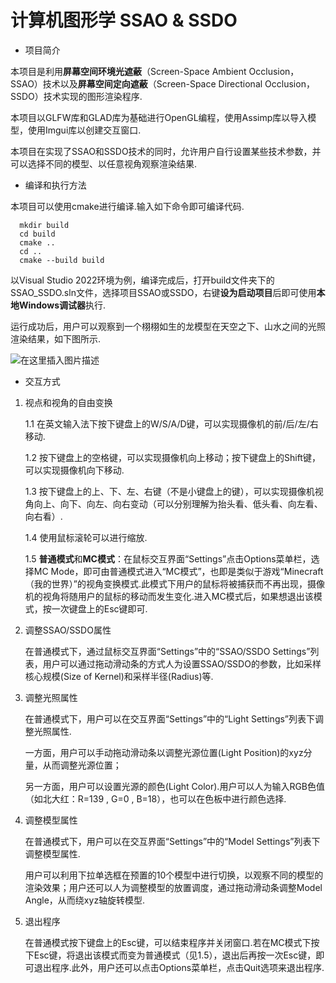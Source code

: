 ﻿
# 计算机图形学 SSAO & SSDO
- 项目简介  

 本项目是利用**屏幕空间环境光遮蔽**（Screen-Space Ambient Occlusion，SSAO）技术以及**屏幕空间定向遮蔽**（Screen-Space Directional Occlusion，SSDO）技术实现的图形渲染程序.  
 
 本项目以GLFW库和GLAD库为基础进行OpenGL编程，使用Assimp库以导入模型，使用Imgui库以创建交互窗口. 
 
 本项目在实现了SSAO和SSDO技术的同时，允许用户自行设置某些技术参数，并可以选择不同的模型、以任意视角观察渲染结果.
 
- 编译和执行方法  

本项目可以使用cmake进行编译.输入如下命令即可编译代码.
```
  mkdir build 
  cd build
  cmake ..
  cd ..
  cmake --build build
```

以Visual Studio 2022环境为例，编译完成后，打开build文件夹下的SSAO_SSDO.sln文件，选择项目SSAO或SSDO，右键**设为启动项目**后即可使用**本地Windows调试器**执行.

运行成功后，用户可以观察到一个栩栩如生的龙模型在天空之下、山水之间的光照渲染结果，如下图所示.

![在这里插入图片描述](https://img-blog.csdnimg.cn/e18f8cbb0b25423a8b909a605eacdece.png#pic_center)



-  交互方式

1. 视点和视角的自由变换

	1.1  在英文输入法下按下键盘上的W/S/A/D键，可以实现摄像机的前/后/左/右移动.
	
	1.2  按下键盘上的空格键，可以实现摄像机向上移动；按下键盘上的Shift键，可以实现摄像机向下移动.
	
	1.3  按下键盘上的上、下、左、右键（不是小键盘上的键），可以实现摄像机视角向上、向下、向左、向右变动（可以分别理解为抬头看、低头看、向左看、向右看）.
	
	1.4 使用鼠标滚轮可以进行缩放.
	
	1.5 **普通模式**和**MC模式**：在鼠标交互界面“Settings”点击Options菜单栏，选择MC Mode，即可由普通模式进入“MC模式”，也即是类似于游戏“Minecraft（我的世界）”的视角变换模式.此模式下用户的鼠标将被捕获而不再出现，摄像机的视角将随用户的鼠标的移动而发生变化.进入MC模式后，如果想退出该模式，按一次键盘上的Esc键即可.

2. 调整SSAO/SSDO属性
	
	在普通模式下，通过鼠标交互界面“Settings”中的“SSAO/SSDO Settings”列表，用户可以通过拖动滑动条的方式人为设置SSAO/SSDO的参数，比如采样核心规模(Size of Kernel)和采样半径(Radius)等.

3. 调整光照属性

	在普通模式下，用户可以在交互界面“Settings”中的“Light Settings”列表下调整光照属性.
	
	一方面，用户可以手动拖动滑动条以调整光源位置(Light Position)的xyz分量，从而调整光源位置；

	另一方面，用户可以设置光源的颜色(Light Color).用户可以人为输入RGB色值（如北大红：R=139 , G=0 , B=18），也可以在色板中进行颜色选择.

4. 调整模型属性

	在普通模式下，用户可以在交互界面“Settings”中的“Model Settings”列表下调整模型属性.

	用户可以利用下拉单选框在预置的10个模型中进行切换，以观察不同的模型的渲染效果；用户还可以人为调整模型的放置调度，通过拖动滑动条调整Model Angle，从而绕xyz轴旋转模型.

5. 退出程序

 	在普通模式按下键盘上的Esc键，可以结束程序并关闭窗口.若在MC模式下按下Esc键，将退出该模式而变为普通模式（见1.5），退出后再按一次Esc键，即可退出程序.此外，用户还可以点击Options菜单栏，点击Quit选项来退出程序.

